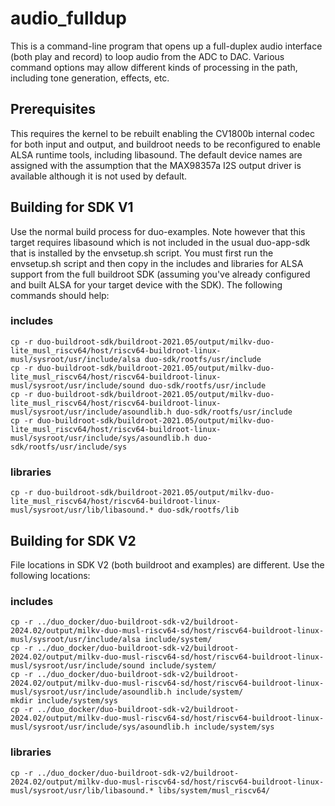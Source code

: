 # audio_fulldup

This is a command-line program that opens up a full-duplex audio interface (both
play and record) to loop audio from the ADC to DAC. Various command options may
allow different kinds of processing in the path, including tone generation,
effects, etc.

## Prerequisites

This requires the kernel to be rebuilt enabling the CV1800b internal codec for
both input and output, and buildroot needs to be reconfigured to enable ALSA
runtime tools, including libasound. The default device names are assigned with
the assumption that the MAX98357a I2S output driver is available although it
is not used by default.

## Building for SDK V1

Use the normal build process for duo-examples. Note however that this target
requires libasound which is not included in the usual duo-app-sdk that is installed
by the envsetup.sh script. You must first run the envsetup.sh script and then
copy in the includes and libraries for ALSA support from the full buildroot SDK
(assuming you've already configured and built ALSA for your target device with
the SDK). The following commands should help:

### includes
```
cp -r duo-buildroot-sdk/buildroot-2021.05/output/milkv-duo-lite_musl_riscv64/host/riscv64-buildroot-linux-musl/sysroot/usr/include/alsa duo-sdk/rootfs/usr/include
cp -r duo-buildroot-sdk/buildroot-2021.05/output/milkv-duo-lite_musl_riscv64/host/riscv64-buildroot-linux-musl/sysroot/usr/include/sound duo-sdk/rootfs/usr/include
cp -r duo-buildroot-sdk/buildroot-2021.05/output/milkv-duo-lite_musl_riscv64/host/riscv64-buildroot-linux-musl/sysroot/usr/include/asoundlib.h duo-sdk/rootfs/usr/include
cp -r duo-buildroot-sdk/buildroot-2021.05/output/milkv-duo-lite_musl_riscv64/host/riscv64-buildroot-linux-musl/sysroot/usr/include/sys/asoundlib.h duo-sdk/rootfs/usr/include/sys
```

### libraries
```
cp -r duo-buildroot-sdk/buildroot-2021.05/output/milkv-duo-lite_musl_riscv64/host/riscv64-buildroot-linux-musl/sysroot/usr/lib/libasound.* duo-sdk/rootfs/lib
```

## Building for SDK V2

File locations in SDK V2 (both buildroot and examples) are different. Use the
following locations:

### includes
```
cp -r ../duo_docker/duo-buildroot-sdk-v2/buildroot-2024.02/output/milkv-duo-musl-riscv64-sd/host/riscv64-buildroot-linux-musl/sysroot/usr/include/alsa include/system/
cp -r ../duo_docker/duo-buildroot-sdk-v2/buildroot-2024.02/output/milkv-duo-musl-riscv64-sd/host/riscv64-buildroot-linux-musl/sysroot/usr/include/sound include/system/
cp -r ../duo_docker/duo-buildroot-sdk-v2/buildroot-2024.02/output/milkv-duo-musl-riscv64-sd/host/riscv64-buildroot-linux-musl/sysroot/usr/include/asoundlib.h include/system/
mkdir include/system/sys
cp -r ../duo_docker/duo-buildroot-sdk-v2/buildroot-2024.02/output/milkv-duo-musl-riscv64-sd/host/riscv64-buildroot-linux-musl/sysroot/usr/include/sys/asoundlib.h include/system/sys
```

### libraries
```
cp -r ../duo_docker/duo-buildroot-sdk-v2/buildroot-2024.02/output/milkv-duo-musl-riscv64-sd/host/riscv64-buildroot-linux-musl/sysroot/usr/lib/libasound.* libs/system/musl_riscv64/
```